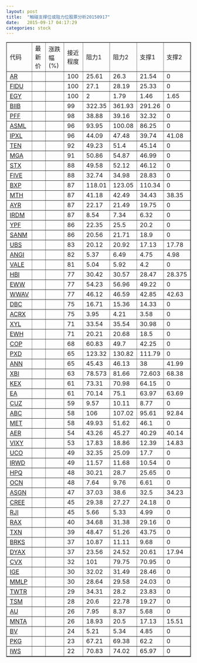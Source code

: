 ```yaml
---
layout: post
title:  "触碰支撑位或阻力位股票分析20150917"
date:   2015-09-17 04:17:29
categories: stock
---
```

<script type="text/javascript">
var stockList = []
stockList.push('gb_ar');
stockList.push('gb_fidu');
stockList.push('gb_egy');
stockList.push('gb_biib');
stockList.push('gb_pff');
stockList.push('gb_asml');
stockList.push('gb_ipxl');
stockList.push('gb_ten');
stockList.push('gb_mga');
stockList.push('gb_stx');
stockList.push('gb_five');
stockList.push('gb_bxp');
stockList.push('gb_mth');
stockList.push('gb_ayr');
stockList.push('gb_irdm');
stockList.push('gb_ypf');
stockList.push('gb_sanm');
stockList.push('gb_ubs');
stockList.push('gb_angi');
stockList.push('gb_vale');
stockList.push('gb_hbi');
stockList.push('gb_eww');
stockList.push('gb_wwav');
stockList.push('gb_dbc');
stockList.push('gb_acrx');
stockList.push('gb_xyl');
stockList.push('gb_ewh');
stockList.push('gb_cop');
stockList.push('gb_pxd');
stockList.push('gb_ann');
stockList.push('gb_xbi');
stockList.push('gb_kex');
stockList.push('gb_ea');
stockList.push('gb_cuz');
stockList.push('gb_abc');
stockList.push('gb_met');
stockList.push('gb_aer');
stockList.push('gb_vixy');
stockList.push('gb_uco');
stockList.push('gb_irwd');
stockList.push('gb_hpq');
stockList.push('gb_ocn');
stockList.push('gb_asgn');
stockList.push('gb_cree');
stockList.push('gb_rji');
stockList.push('gb_rax');
stockList.push('gb_txn');
stockList.push('gb_brks');
stockList.push('gb_dyax');
stockList.push('gb_cvx');
stockList.push('gb_ige');
stockList.push('gb_mmlp');
stockList.push('gb_twtr');
stockList.push('gb_tsm');
stockList.push('gb_au');
stockList.push('gb_mnta');
stockList.push('gb_bv');
stockList.push('gb_pkg');
stockList.push('gb_iws');
</script>
<table border="1">
 <tr>
 <td>代码</td>
 <td>最新价</td>
 <td>涨跌幅(%)</td>
 <td>接近程度</td>
 <td>阻力1</td>
 <td>阻力2</td>
 <td>支撑1</td>
 <td>支撑2</td>
</tr>
  <tr id="ar" class="red">
  <td><a href="http://stock.finance.sina.com.cn/usstock/quotes/AR.html" target="_blank">AR</a></td><td></td><td></td><td>100</td><td>25.61</td><td>26.3</td><td>21.54</td><td>0</td></tr>
  <tr id="fidu" class="red">
  <td><a href="http://stock.finance.sina.com.cn/usstock/quotes/FIDU.html" target="_blank">FIDU</a></td><td></td><td></td><td>100</td><td>27.1</td><td>28.19</td><td>25.33</td><td>0</td></tr>
  <tr id="egy" class="red">
  <td><a href="http://stock.finance.sina.com.cn/usstock/quotes/EGY.html" target="_blank">EGY</a></td><td></td><td></td><td>100</td><td>2</td><td>1.79</td><td>1.46</td><td>1.65</td></tr>
  <tr id="biib" class="red">
  <td><a href="http://stock.finance.sina.com.cn/usstock/quotes/BIIB.html" target="_blank">BIIB</a></td><td></td><td></td><td>99</td><td>322.35</td><td>361.93</td><td>291.26</td><td>0</td></tr>
  <tr id="pff" class="red">
  <td><a href="http://stock.finance.sina.com.cn/usstock/quotes/PFF.html" target="_blank">PFF</a></td><td></td><td></td><td>98</td><td>38.88</td><td>39.16</td><td>32.32</td><td>0</td></tr>
  <tr id="asml" class="red">
  <td><a href="http://stock.finance.sina.com.cn/usstock/quotes/ASML.html" target="_blank">ASML</a></td><td></td><td></td><td>96</td><td>93.95</td><td>100.08</td><td>86.25</td><td>0</td></tr>
  <tr id="ipxl" class="red">
  <td><a href="http://stock.finance.sina.com.cn/usstock/quotes/IPXL.html" target="_blank">IPXL</a></td><td></td><td></td><td>96</td><td>44.09</td><td>47.48</td><td>39.74</td><td>41.08</td></tr>
  <tr id="ten" class="red">
  <td><a href="http://stock.finance.sina.com.cn/usstock/quotes/TEN.html" target="_blank">TEN</a></td><td></td><td></td><td>92</td><td>49.23</td><td>51.4</td><td>45.14</td><td>0</td></tr>
  <tr id="mga" class="red">
  <td><a href="http://stock.finance.sina.com.cn/usstock/quotes/MGA.html" target="_blank">MGA</a></td><td></td><td></td><td>91</td><td>50.86</td><td>54.87</td><td>46.99</td><td>0</td></tr>
  <tr id="stx" class="red">
  <td><a href="http://stock.finance.sina.com.cn/usstock/quotes/STX.html" target="_blank">STX</a></td><td></td><td></td><td>88</td><td>49.58</td><td>52.12</td><td>46.12</td><td>0</td></tr>
  <tr id="five" class="red">
  <td><a href="http://stock.finance.sina.com.cn/usstock/quotes/FIVE.html" target="_blank">FIVE</a></td><td></td><td></td><td>88</td><td>32.74</td><td>34.98</td><td>28.83</td><td>0</td></tr>
  <tr id="bxp" class="red">
  <td><a href="http://stock.finance.sina.com.cn/usstock/quotes/BXP.html" target="_blank">BXP</a></td><td></td><td></td><td>87</td><td>118.01</td><td>123.05</td><td>110.34</td><td>0</td></tr>
  <tr id="mth" class="green">
  <td><a href="http://stock.finance.sina.com.cn/usstock/quotes/MTH.html" target="_blank">MTH</a></td><td></td><td></td><td>87</td><td>41.18</td><td>42.49</td><td>34.43</td><td>38.35</td></tr>
  <tr id="ayr" class="red">
  <td><a href="http://stock.finance.sina.com.cn/usstock/quotes/AYR.html" target="_blank">AYR</a></td><td></td><td></td><td>87</td><td>22.17</td><td>21.49</td><td>19.75</td><td>0</td></tr>
  <tr id="irdm" class="red">
  <td><a href="http://stock.finance.sina.com.cn/usstock/quotes/IRDM.html" target="_blank">IRDM</a></td><td></td><td></td><td>87</td><td>8.54</td><td>7.34</td><td>6.32</td><td>0</td></tr>
  <tr id="ypf" class="green">
  <td><a href="http://stock.finance.sina.com.cn/usstock/quotes/YPF.html" target="_blank">YPF</a></td><td></td><td></td><td>86</td><td>22.35</td><td>25.5</td><td>20.2</td><td>0</td></tr>
  <tr id="sanm" class="red">
  <td><a href="http://stock.finance.sina.com.cn/usstock/quotes/SANM.html" target="_blank">SANM</a></td><td></td><td></td><td>86</td><td>20.56</td><td>21.71</td><td>18.9</td><td>0</td></tr>
  <tr id="ubs" class="red">
  <td><a href="http://stock.finance.sina.com.cn/usstock/quotes/UBS.html" target="_blank">UBS</a></td><td></td><td></td><td>83</td><td>20.12</td><td>20.92</td><td>17.13</td><td>17.78</td></tr>
  <tr id="angi" class="red">
  <td><a href="http://stock.finance.sina.com.cn/usstock/quotes/ANGI.html" target="_blank">ANGI</a></td><td></td><td></td><td>82</td><td>5.37</td><td>6.49</td><td>4.75</td><td>4.98</td></tr>
  <tr id="vale" class="red">
  <td><a href="http://stock.finance.sina.com.cn/usstock/quotes/VALE.html" target="_blank">VALE</a></td><td></td><td></td><td>81</td><td>5.04</td><td>5.92</td><td>4.2</td><td>0</td></tr>
  <tr id="hbi" class="red">
  <td><a href="http://stock.finance.sina.com.cn/usstock/quotes/HBI.html" target="_blank">HBI</a></td><td></td><td></td><td>77</td><td>30.42</td><td>30.57</td><td>28.47</td><td>28.375</td></tr>
  <tr id="eww" class="red">
  <td><a href="http://stock.finance.sina.com.cn/usstock/quotes/EWW.html" target="_blank">EWW</a></td><td></td><td></td><td>77</td><td>54.23</td><td>56.96</td><td>49.22</td><td>0</td></tr>
  <tr id="wwav" class="green">
  <td><a href="http://stock.finance.sina.com.cn/usstock/quotes/WWAV.html" target="_blank">WWAV</a></td><td></td><td></td><td>77</td><td>46.12</td><td>46.59</td><td>42.85</td><td>42.63</td></tr>
  <tr id="dbc" class="red">
  <td><a href="http://stock.finance.sina.com.cn/usstock/quotes/DBC.html" target="_blank">DBC</a></td><td></td><td></td><td>75</td><td>16.71</td><td>15.36</td><td>14.33</td><td>0</td></tr>
  <tr id="acrx" class="red">
  <td><a href="http://stock.finance.sina.com.cn/usstock/quotes/ACRX.html" target="_blank">ACRX</a></td><td></td><td></td><td>75</td><td>3.95</td><td>4.21</td><td>3.58</td><td>0</td></tr>
  <tr id="xyl" class="red">
  <td><a href="http://stock.finance.sina.com.cn/usstock/quotes/XYL.html" target="_blank">XYL</a></td><td></td><td></td><td>71</td><td>33.54</td><td>35.54</td><td>30.98</td><td>0</td></tr>
  <tr id="ewh" class="red">
  <td><a href="http://stock.finance.sina.com.cn/usstock/quotes/EWH.html" target="_blank">EWH</a></td><td></td><td></td><td>71</td><td>20.21</td><td>20.68</td><td>18.5</td><td>0</td></tr>
  <tr id="cop" class="red">
  <td><a href="http://stock.finance.sina.com.cn/usstock/quotes/COP.html" target="_blank">COP</a></td><td></td><td></td><td>68</td><td>60.83</td><td>49.7</td><td>42.25</td><td>0</td></tr>
  <tr id="pxd" class="green">
  <td><a href="http://stock.finance.sina.com.cn/usstock/quotes/PXD.html" target="_blank">PXD</a></td><td></td><td></td><td>65</td><td>123.32</td><td>130.82</td><td>111.79</td><td>0</td></tr>
  <tr id="ann" class="red">
  <td><a href="http://stock.finance.sina.com.cn/usstock/quotes/ANN.html" target="_blank">ANN</a></td><td></td><td></td><td>65</td><td>45.43</td><td>46.13</td><td>38</td><td>41.99</td></tr>
  <tr id="xbi" class="red">
  <td><a href="http://stock.finance.sina.com.cn/usstock/quotes/XBI.html" target="_blank">XBI</a></td><td></td><td></td><td>63</td><td>78.573</td><td>81.66</td><td>72.603</td><td>68.38</td></tr>
  <tr id="kex" class="red">
  <td><a href="http://stock.finance.sina.com.cn/usstock/quotes/KEX.html" target="_blank">KEX</a></td><td></td><td></td><td>61</td><td>73.31</td><td>70.98</td><td>64.15</td><td>0</td></tr>
  <tr id="ea" class="green">
  <td><a href="http://stock.finance.sina.com.cn/usstock/quotes/EA.html" target="_blank">EA</a></td><td></td><td></td><td>61</td><td>70.14</td><td>75.1</td><td>63.97</td><td>63.69</td></tr>
  <tr id="cuz" class="green">
  <td><a href="http://stock.finance.sina.com.cn/usstock/quotes/CUZ.html" target="_blank">CUZ</a></td><td></td><td></td><td>59</td><td>9.57</td><td>10.11</td><td>8.77</td><td>0</td></tr>
  <tr id="abc" class="green">
  <td><a href="http://stock.finance.sina.com.cn/usstock/quotes/ABC.html" target="_blank">ABC</a></td><td></td><td></td><td>58</td><td>106</td><td>107.02</td><td>95.61</td><td>92.84</td></tr>
  <tr id="met" class="red">
  <td><a href="http://stock.finance.sina.com.cn/usstock/quotes/MET.html" target="_blank">MET</a></td><td></td><td></td><td>58</td><td>49.93</td><td>51.62</td><td>46.1</td><td>0</td></tr>
  <tr id="aer" class="red">
  <td><a href="http://stock.finance.sina.com.cn/usstock/quotes/AER.html" target="_blank">AER</a></td><td></td><td></td><td>54</td><td>43.26</td><td>45.27</td><td>40.29</td><td>40.14</td></tr>
  <tr id="vixy" class="green">
  <td><a href="http://stock.finance.sina.com.cn/usstock/quotes/VIXY.html" target="_blank">VIXY</a></td><td></td><td></td><td>53</td><td>17.83</td><td>18.86</td><td>12.39</td><td>14.83</td></tr>
  <tr id="uco" class="red">
  <td><a href="http://stock.finance.sina.com.cn/usstock/quotes/UCO.html" target="_blank">UCO</a></td><td></td><td></td><td>49</td><td>32.35</td><td>25.09</td><td>17.7</td><td>0</td></tr>
  <tr id="irwd" class="red">
  <td><a href="http://stock.finance.sina.com.cn/usstock/quotes/IRWD.html" target="_blank">IRWD</a></td><td></td><td></td><td>49</td><td>11.57</td><td>11.68</td><td>10.54</td><td>0</td></tr>
  <tr id="hpq" class="red">
  <td><a href="http://stock.finance.sina.com.cn/usstock/quotes/HPQ.html" target="_blank">HPQ</a></td><td></td><td></td><td>48</td><td>30.21</td><td>28.7</td><td>25.65</td><td>0</td></tr>
  <tr id="ocn" class="red">
  <td><a href="http://stock.finance.sina.com.cn/usstock/quotes/OCN.html" target="_blank">OCN</a></td><td></td><td></td><td>48</td><td>7.64</td><td>9.76</td><td>6.61</td><td>0</td></tr>
  <tr id="asgn" class="green">
  <td><a href="http://stock.finance.sina.com.cn/usstock/quotes/ASGN.html" target="_blank">ASGN</a></td><td></td><td></td><td>47</td><td>37.03</td><td>38.6</td><td>32.5</td><td>34.23</td></tr>
  <tr id="cree" class="red">
  <td><a href="http://stock.finance.sina.com.cn/usstock/quotes/CREE.html" target="_blank">CREE</a></td><td></td><td></td><td>45</td><td>29.38</td><td>27.27</td><td>24.18</td><td>0</td></tr>
  <tr id="rji" class="green">
  <td><a href="http://stock.finance.sina.com.cn/usstock/quotes/RJI.html" target="_blank">RJI</a></td><td></td><td></td><td>45</td><td>5.66</td><td>5.33</td><td>4.99</td><td>0</td></tr>
  <tr id="rax" class="red">
  <td><a href="http://stock.finance.sina.com.cn/usstock/quotes/RAX.html" target="_blank">RAX</a></td><td></td><td></td><td>40</td><td>34.68</td><td>31.38</td><td>29.16</td><td>0</td></tr>
  <tr id="txn" class="green">
  <td><a href="http://stock.finance.sina.com.cn/usstock/quotes/TXN.html" target="_blank">TXN</a></td><td></td><td></td><td>39</td><td>48.47</td><td>51.26</td><td>43.75</td><td>0</td></tr>
  <tr id="brks" class="green">
  <td><a href="http://stock.finance.sina.com.cn/usstock/quotes/BRKS.html" target="_blank">BRKS</a></td><td></td><td></td><td>37</td><td>10.87</td><td>11.11</td><td>9.68</td><td>0</td></tr>
  <tr id="dyax" class="red">
  <td><a href="http://stock.finance.sina.com.cn/usstock/quotes/DYAX.html" target="_blank">DYAX</a></td><td></td><td></td><td>37</td><td>23.56</td><td>24.52</td><td>20.61</td><td>17.94</td></tr>
  <tr id="cvx" class="red">
  <td><a href="http://stock.finance.sina.com.cn/usstock/quotes/CVX.html" target="_blank">CVX</a></td><td></td><td></td><td>32</td><td>101</td><td>79.75</td><td>70.95</td><td>0</td></tr>
  <tr id="ige" class="red">
  <td><a href="http://stock.finance.sina.com.cn/usstock/quotes/IGE.html" target="_blank">IGE</a></td><td></td><td></td><td>30</td><td>32.02</td><td>31.49</td><td>28.46</td><td>0</td></tr>
  <tr id="mmlp" class="red">
  <td><a href="http://stock.finance.sina.com.cn/usstock/quotes/MMLP.html" target="_blank">MMLP</a></td><td></td><td></td><td>30</td><td>28.64</td><td>29.58</td><td>24.03</td><td>0</td></tr>
  <tr id="twtr" class="red">
  <td><a href="http://stock.finance.sina.com.cn/usstock/quotes/TWTR.html" target="_blank">TWTR</a></td><td></td><td></td><td>29</td><td>34.31</td><td>28.2</td><td>23.83</td><td>0</td></tr>
  <tr id="tsm" class="green">
  <td><a href="http://stock.finance.sina.com.cn/usstock/quotes/TSM.html" target="_blank">TSM</a></td><td></td><td></td><td>28</td><td>20.6</td><td>22.78</td><td>19.27</td><td>0</td></tr>
  <tr id="au" class="red">
  <td><a href="http://stock.finance.sina.com.cn/usstock/quotes/AU.html" target="_blank">AU</a></td><td></td><td></td><td>26</td><td>7.95</td><td>8.37</td><td>5.68</td><td>0</td></tr>
  <tr id="mnta" class="red">
  <td><a href="http://stock.finance.sina.com.cn/usstock/quotes/MNTA.html" target="_blank">MNTA</a></td><td></td><td></td><td>26</td><td>18.93</td><td>20.5</td><td>17.13</td><td>15.51</td></tr>
  <tr id="bv" class="green">
  <td><a href="http://stock.finance.sina.com.cn/usstock/quotes/BV.html" target="_blank">BV</a></td><td></td><td></td><td>24</td><td>5.21</td><td>5.34</td><td>4.85</td><td>0</td></tr>
  <tr id="pkg" class="red">
  <td><a href="http://stock.finance.sina.com.cn/usstock/quotes/PKG.html" target="_blank">PKG</a></td><td></td><td></td><td>23</td><td>67.21</td><td>69.38</td><td>62.2</td><td>0</td></tr>
  <tr id="iws" class="red">
  <td><a href="http://stock.finance.sina.com.cn/usstock/quotes/IWS.html" target="_blank">IWS</a></td><td></td><td></td><td>22</td><td>70.83</td><td>74.02</td><td>65.97</td><td>0</td></tr>
</table>
